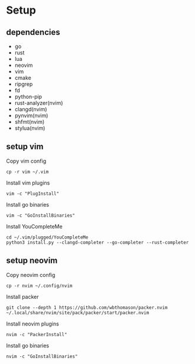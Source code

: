 # Setup

## dependencies

* go
* rust
* lua
* neovim
* vim
* cmake
* ripgrep
* fd
* python-pip
* rust-analyzer(nvim)
* clangd(nvim)
* pynvim(nvim)
* shfmt(nvim)
* stylua(nvim) 

## setup vim

Copy vim config
```
cp -r vim ~/.vim
```

Install vim plugins
```
vim -c "PlugInstall"
```

Install go binaries
```
vim -c "GoInstallBinaries"
```

Install YouCompleteMe
```
cd ~/.vim/plugged/YouCompleteMe
python3 install.py --clangd-completer --go-completer --rust-completer
```

## setup neovim

Copy neovim config
```
cp -r nvim ~/.config/nvim
```

Install packer
```
git clone --depth 1 https://github.com/wbthomason/packer.nvim ~/.local/share/nvim/site/pack/packer/start/packer.nvim
```

Install neovim plugins
```
nvim -c "PackerInstall"
```

Install go binaries
```
nvim -c "GoInstallBinaries"

